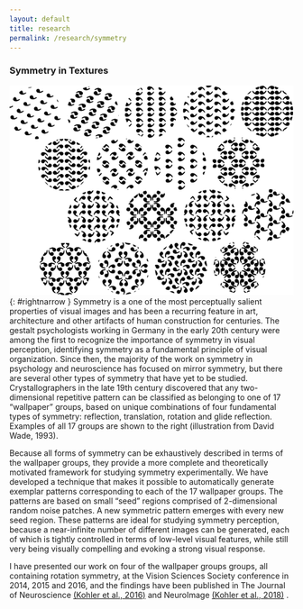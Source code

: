 ```yaml
---
layout: default
title: research
permalink: /research/symmetry
---
```

### Symmetry in Textures
![Schematic of the 17 wallpaper groups](/assets/research/symmetry_allgroups.png "Schematic of the 17 wallpaper groups"){: #rightnarrow }
Symmetry is a one of the most perceptually salient properties of visual images and has been a recurring feature in art, architecture and other artifacts of human construction for centuries. The gestalt psychologists working in Germany in the early 20th century were among the first to recognize the importance of symmetry in visual perception, identifying symmetry as a fundamental principle of visual organization. Since then, the majority of the work on symmetry in psychology and neuroscience has focused on mirror symmetry, but there are several other types of symmetry that have yet to be studied. Crystallographers in the late 19th century discovered that any two-dimensional repetitive pattern can be classified as belonging to one of 17 “wallpaper” groups, based on unique combinations of four fundamental types of symmetry: reflection, translation, rotation and glide reflection. Examples of all 17 groups are shown to the right (illustration from David Wade, 1993).

Because all forms of symmetry can be exhaustively described in terms of the wallpaper groups, they provide a more complete and theoretically motivated framework for studying symmetry experimentally. We have developed a technique that makes it possible to automatically generate exemplar patterns corresponding to each of the 17 wallpaper groups. The patterns are based on small “seed” regions comprised of 2-dimensional random noise patches. A new symmetric pattern emerges with every new seed region. These patterns are ideal for studying symmetry perception, because a near-infinite number of different images can be generated, each of which is tightly controlled in terms of low-level visual features, while still very being visually compelling and evoking a strong visual response.

I have presented our work on four of the wallpaper groups groups, all containing rotation symmetry, at the Vision Sciences Society conference in 2014, 2015 and 2016, and the findings have been published in The Journal of Neuroscience [(Kohler et al., 2016)](/assets/papers/kohler_et_al_2016.pdf) and NeuroImage [(Kohler et al., 2018)](/assets/papers/kohler_et_al_2018.pdf) .